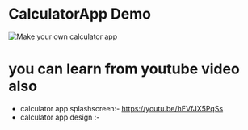 # CalculatorApp Demo

![Make your own calculator app](https://user-images.githubusercontent.com/109209762/200811519-d55e31dd-24dd-404f-b5c7-88bc7ef66ba9.png)


# you can learn from youtube video also
 - calculator app splashscreen:- https://youtu.be/hEVfJX5PqSs
 - calculator app design :- 
